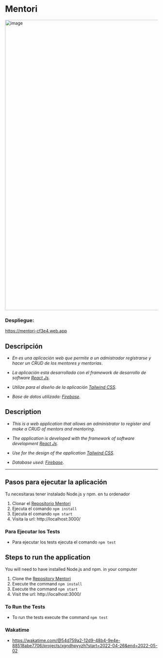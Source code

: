 # **Mentori**

<img width="954" alt="image" src="https://user-images.githubusercontent.com/90290626/166159094-4d42d47e-e8b7-49c9-9352-f63e3b4455f4.png">

### **Despliegue:**  
https://mentori-cf3e4.web.app

## **Descripción**

- _En es una aplicación web que permite a un admistrador registrarse y hacer un CRUD de los mentores y mentorias_.

- _La aplicación esta desarrollada con el framework de desarrollo de software [React Js](https://facebook.github.io/react/)_.

- _Utilize para el diseño de la aplicación [Tailwind CSS](https://tailwindcss.com/)_.

- _Base de datos utilizada: [Firebase](https://firebase.google.com/)_.

## **Description**

- _This is a web application that allows an administrator to register and make a CRUD of mentors and mentoring_.

- _The application is developed with the framework of software development [React Js](https://facebook.github.io/react/)_.

- _Use for the design of the application [Tailwind CSS](https://tailwindcss.com/)_.

- _Database used: [Firebase](https://firebase.google.com/)_.

<hr>

## **Pasos para ejecutar la aplicación**

Tu necesitaras tener instalado Node.js y npm.
en tu ordenador

1. Clonar el [Repositorio Mentori](https://github.com/Dsp5502/Mentori.git)
2. Ejecuta el comando `npm install`
3. Ejecuta el comando `npm start`
4. Visita la url: http://localhost:3000/

### Para Ejecutar los Tests

- Para ejecutar los tests ejecuta el comando `npm test`

## **Steps to run the application**

You will need to have installed Node.js and npm.
in your computer

1. Clone the [Repository Mentori](https://github.com/Dsp5502/Mentori.git)
2. Execute the command `npm install`
3. Execute the command `npm start`
4. Visit the url: http://localhost:3000/

### To Run the Tests

- To run the tests execute the command `npm test`

### Wakatime

- https://wakatime.com/@54d759a2-12d9-48b4-9e4e-88518abe7706/projects/xgndhpyyzh?start=2022-04-26&end=2022-05-02
